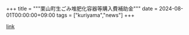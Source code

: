 +++
title = """栗山町生ごみ堆肥化容器等購入費補助金"""
date = 2024-08-01T00:00:00+09:00
tags = ["kuriyama","news"]
+++


[link](https://www.town.kuriyama.hokkaido.jp/soshiki/45/28246.html)
